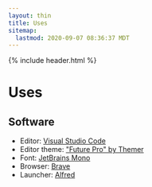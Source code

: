 ```yaml
---
layout: thin
title: Uses
sitemap:
  lastmod: 2020-09-07 08:36:37 MDT
---
```


{% include header.html %}

# Uses

## Software

- Editor: [Visual Studio Code](https://code.visualstudio.com/)
- Editor theme: ["Future Pro" by Themer](https://themer.dev/?colors.dark.shade0=%23242225&colors.dark.shade7=%23D9D7DA&colors.dark.accent0=%23C25B5B&colors.dark.accent1=%23B06E4A&colors.dark.accent2=%23C19944&colors.dark.accent3=%2359A257&colors.dark.accent4=%2341A48B&colors.dark.accent5=%235B91B3&colors.dark.accent6=%239467AD&colors.dark.accent7=%23BB5D88&colors.light.shade0=%23E4E4E7&colors.light.shade7=%23333135&colors.light.accent0=%23A54A4A&colors.light.accent1=%23B06740&colors.light.accent2=%239A7932&colors.light.accent3=%23448943&colors.light.accent4=%233B7D6C&colors.light.accent5=%23407596&colors.light.accent6=%236A4D7A&colors.light.accent7=%23904C6A&activeColorSet=dark&calculateIntermediaryShades.dark=true&calculateIntermediaryShades.light=true)
- Font: [JetBrains Mono](https://www.jetbrains.com/lp/mono/)
- Browser: [Brave](https://brave.com/mjs929)
- Launcher: [Alfred](https://www.alfredapp.com/)
